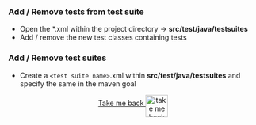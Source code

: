 ### Add / Remove tests from test suite

- Open the *.xml within the project directory -> **src/test/java/testsuites**
- Add / remove the new test classes containing tests

### Add / Remove test suites
- Create a `<test suite name>`.xml within **src/test/java/testsuites** and specify the same in the maven goal

<p align="center">
    <a align="middle" href="https://github.com/ParthibanRajasekaran/restassured-gherkin-testng-allure/blob/main/README.md">Take me back
      <img align="middle" alt="take me back to read me" width="45px" src="https://cdn.arrowpng.com/images/red-go-back-arrow.png" />
    </a>
</p>